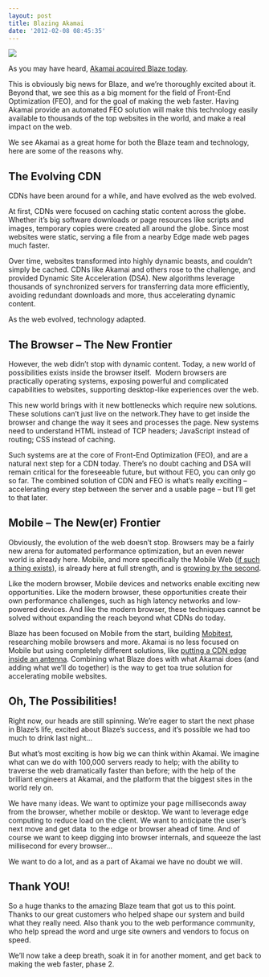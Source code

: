 ```yaml
---
layout: post
title: Blazing Akamai
date: '2012-02-08 08:45:35'
---
```



![](http://www.blaze.io/wp-content/uploads/2012/02/akamai-blaze1.png)

As you may have heard, [Akamai acquired Blaze today](http://www.akamai.com/blaze).

This is obviously big news for Blaze, and we’re thoroughly excited about it. Beyond that, we see this as a big moment for the field of Front-End Optimization (FEO), and for the goal of making the web faster. Having Akamai provide an automated FEO solution will make this technology easily available to thousands of the top websites in the world, and make a real impact on the web.

We see Akamai as a great home for both the Blaze team and technology, here are some of the reasons why.


## The Evolving CDN

CDNs have been around for a while, and have evolved as the web evolved.

At first, CDNs were focused on caching static content across the globe. Whether it’s big software downloads or page resources like scripts and images, temporary copies were created all around the globe. Since most websites were static, serving a file from a nearby Edge made web pages much faster.

Over time, websites transformed into highly dynamic beasts, and couldn’t simply be cached. CDNs like Akamai and others rose to the challenge, and provided Dynamic Site Acceleration (DSA). New algorithms leverage thousands of synchronized servers for transferring data more efficiently, avoiding redundant downloads and more, thus accelerating dynamic content.

As the web evolved, technology adapted.


## The Browser – The New Frontier

However, the web didn’t stop with dynamic content. Today, a new world of possibilities exists inside the browser itself.  Modern browsers are practically operating systems, exposing powerful and complicated capabilities to websites, supporting desktop-like experiences over the web.

This new world brings with it new bottlenecks which require new solutions. These solutions can’t just live on the network.They have to get inside the browser and change the way it sees and processes the page. New systems need to understand HTML instead of TCP headers; JavaScript instead of routing; CSS instead of caching.

Such systems are at the core of Front-End Optimization (FEO), and are a natural next step for a CDN today. There’s no doubt caching and DSA will remain critical for the foreseeable future, but without FEO, you can only go so far. The combined solution of CDN and FEO is what’s really exciting – accelerating every step between the server and a usable page – but I’ll get to that later.


## Mobile – The New(er) Frontier

Obviously, the evolution of the web doesn’t stop. Browsers may be a fairly new arena for automated performance optimization, but an even newer world is already here. Mobile, and more specifically the Mobile Web ([if such a thing exists](http://www.lukew.com/ff/entry.asp?1393)), is already here at full strength, and is [growing by the second](http://www.readwriteweb.com/archives/since_2009_mobile_internet_usage_has_doubled_every.php).

Like the modern browser, Mobile devices and networks enable exciting new opportunities. Like the modern browser, these opportunities create their own performance challenges, such as high latency networks and low-powered devices. And like the modern browser, these techniques cannot be solved without expanding the reach beyond what CDNs do today.

Blaze has been focused on Mobile from the start, building [Mobitest](http://blaze.io/mobile/), researching mobile browsers and more. Akamai is no less focused on Mobile but using completely different solutions, like [putting a CDN edge inside an antenna](http://www.akamai.com/ericsson). Combining what Blaze does with what Akamai does (and adding what we’ll do together) is the way to get toa true solution for accelerating mobile websites.


## Oh, The Possibilities!

Right now, our heads are still spinning. We’re eager to start the next phase in Blaze’s life, excited about Blaze’s success, and it’s possible we had too much to drink last night…

But what’s most exciting is how big we can think within Akamai. We imagine what can we do with 100,000 servers ready to help; with the ability to traverse the web dramatically faster than before; with the help of the brilliant engineers at Akamai, and the platform that the biggest sites in the world rely on.

We have many ideas. We want to optimize your page milliseconds away from the browser, whether mobile or desktop. We want to leverage edge computing to reduce load on the client. We want to anticipate the user’s next move and get data  to the edge or browser ahead of time. And of course we want to keep digging into browser internals, and squeeze the last millisecond for every browser…

We want to do a lot, and as a part of Akamai we have no doubt we will.


## Thank YOU!

So a huge thanks to the amazing Blaze team that got us to this point. Thanks to our great customers who helped shape our system and build what they really need. Also thank you to the web performance community, who help spread the word and urge site owners and vendors to focus on speed.

We’ll now take a deep breath, soak it in for another moment, and get back to making the web faster, phase 2.


